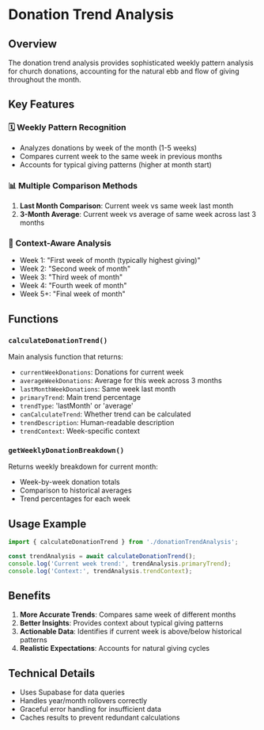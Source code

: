 # Donation Trend Analysis

## Overview

The donation trend analysis provides sophisticated weekly pattern analysis for church donations, accounting for the natural ebb and flow of giving throughout the month.

## Key Features

### 🗓️ Weekly Pattern Recognition
- Analyzes donations by week of the month (1-5 weeks)
- Compares current week to the same week in previous months
- Accounts for typical giving patterns (higher at month start)

### 📊 Multiple Comparison Methods
1. **Last Month Comparison**: Current week vs same week last month
2. **3-Month Average**: Current week vs average of same week across last 3 months

### 🎯 Context-Aware Analysis
- Week 1: "First week of month (typically highest giving)"
- Week 2: "Second week of month"
- Week 3: "Third week of month"
- Week 4: "Fourth week of month"
- Week 5+: "Final week of month"

## Functions

### `calculateDonationTrend()`
Main analysis function that returns:
- `currentWeekDonations`: Donations for current week
- `averageWeekDonations`: Average for this week across 3 months
- `lastMonthWeekDonations`: Same week last month
- `primaryTrend`: Main trend percentage
- `trendType`: 'lastMonth' or 'average'
- `canCalculateTrend`: Whether trend can be calculated
- `trendDescription`: Human-readable description
- `trendContext`: Week-specific context

### `getWeeklyDonationBreakdown()`
Returns weekly breakdown for current month:
- Week-by-week donation totals
- Comparison to historical averages
- Trend percentages for each week

## Usage Example

```javascript
import { calculateDonationTrend } from './donationTrendAnalysis';

const trendAnalysis = await calculateDonationTrend();
console.log('Current week trend:', trendAnalysis.primaryTrend);
console.log('Context:', trendAnalysis.trendContext);
```

## Benefits

1. **More Accurate Trends**: Compares same week of different months
2. **Better Insights**: Provides context about typical giving patterns
3. **Actionable Data**: Identifies if current week is above/below historical patterns
4. **Realistic Expectations**: Accounts for natural giving cycles

## Technical Details

- Uses Supabase for data queries
- Handles year/month rollovers correctly
- Graceful error handling for insufficient data
- Caches results to prevent redundant calculations 